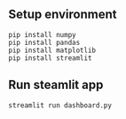 ## Setup environment
```
pip install numpy 
pip install pandas 
pip install matplotlib 
pip install streamlit
```

## Run steamlit app
```
streamlit run dashboard.py
```

